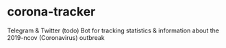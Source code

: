 # corona-tracker
Telegram &amp; Twitter (todo) Bot for tracking statistics &amp; information about the 2019-ncov (Coronavirus) outbreak
